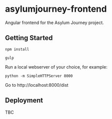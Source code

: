 # asylumjourney-frontend

Angular frontend for the Asylum Journey project.

## Getting Started

```
npm install

gulp
````

Run a local webserver of your choice, for example:

```
python -m SimpleHTTPServer 8000
```
Go to http://localhost:8000/dist

## Deployment

TBC
